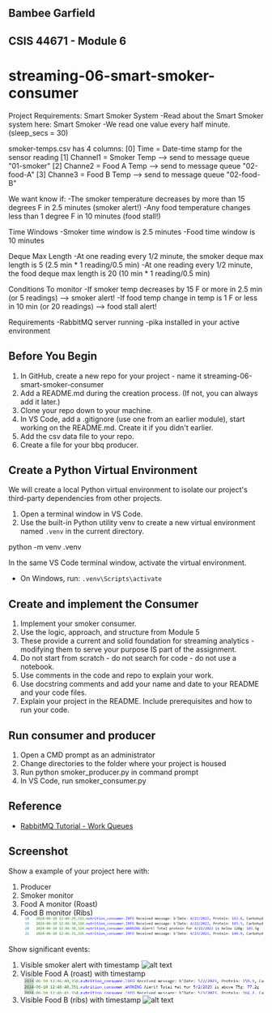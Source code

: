## Bambee Garfield
## CSIS 44671 - Module 6


# streaming-06-smart-smoker-consumer

Project Requirements:
Smart Smoker System
-Read about the Smart Smoker system here: Smart Smoker
-We read one value every half minute. (sleep_secs = 30)

smoker-temps.csv has 4 columns:
[0] Time = Date-time stamp for the sensor reading
[1] Channel1 = Smoker Temp --> send to message queue "01-smoker"
[2] Channe2 = Food A Temp --> send to message queue "02-food-A"
[3] Channe3 = Food B Temp --> send to message queue "02-food-B"

We want know if:
-The smoker temperature decreases by more than 15 degrees F in 2.5 minutes (smoker alert!)
-Any food temperature changes less than 1 degree F in 10 minutes (food stall!)

Time Windows
-Smoker time window is 2.5 minutes
-Food time window is 10 minutes

Deque Max Length
-At one reading every 1/2 minute, the smoker deque max length is 5 (2.5 min * 1 reading/0.5 min)
-At one reading every 1/2 minute, the food deque max length is 20 (10 min * 1 reading/0.5 min) 

Conditions To monitor
-If smoker temp decreases by 15 F or more in 2.5 min (or 5 readings)  --> smoker alert!
-If food temp change in temp is 1 F or less in 10 min (or 20 readings)  --> food stall alert!

Requirements
-RabbitMQ server running
-pika installed in your active environment

## Before You Begin 

1. In GitHub, create a new repo for your project - name it streaming-06-smart-smoker-consumer
2. Add a README.md during the creation process. (If not, you can always add it later.)
3. Clone your repo down to your machine. 
4. In VS Code, add a .gitignore (use one from an earlier module), start working on the README.md. Create it if you didn't earlier.
5. Add the csv data file to your repo. 
6. Create a file for your bbq producer.

## Create a Python Virtual Environment

We will create a local Python virtual environment to isolate our project's third-party dependencies from other projects.

1. Open a terminal window in VS Code.
2. Use the built-in Python utility venv to create a new virtual environment named `.venv` in the current directory.

python -m venv .venv

In the same VS Code terminal window, activate the virtual environment.

- On Windows, run: `.venv\Scripts\activate`

## Create and implement the Consumer 

1. Implement your smoker consumer. 
2. Use the logic, approach, and structure from Module 5
3. These provide a current and solid foundation for streaming analytics - modifying them to serve your purpose IS part of the assignment.
4. Do not start from scratch - do not search for code - do not use a notebook.
5. Use comments in the code and repo to explain your work. 
6. Use docstring comments and add your name and date to your README and your code files. 
7. Explain your project in the README. Include prerequisites and how to run your code. 

## Run consumer and producer
 1. Open a CMD prompt as an administrator
 2. Change directories to the folder where your project is housed
 3. Run python smoker_producer.py in command prompt
 4. In VS Code, run smoker_consumer.py

## Reference

- [RabbitMQ Tutorial - Work Queues](https://www.rabbitmq.com/tutorials/tutorial-two-python.html)


## Screenshot

Show a example of your project here with:
1. Producer
2. Smoker monitor
3. Food A monitor (Roast)
4. Food B monitor (Ribs)
![alt text](image-1.png)

Show significant events:
1. Visible smoker alert with timestamp
![alt text](<Screenshot 2024-06-06 150518.png>)
2. Visible Food A (roast) with timestamp
![alt text](image-2.png)
3. Visible Food B (ribs) with timestamp
![alt text](<Screenshot 2024-06-06 150710.png>)
